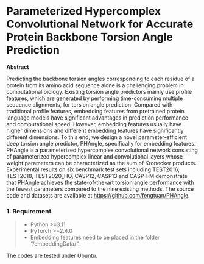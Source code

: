 
# Parameterized Hypercomplex Convolutional Network for Accurate Protein Backbone Torsion Angle Prediction

**Abstract**
<br>

Predicting the backbone torsion angles corresponding to each residue of a protein from its amino acid sequence alone is a challenging problem in computational biology. Existing torsion angle predictors mainly use profile features, which are generated by performing time-consuming multiple sequence alignments, for torsion angle prediction. Compared with traditional profile features, embedding features from pretrained protein language models have significant advantages in prediction performance and computational speed. However, embedding features usually have higher dimensions and different embedding features have significantly different dimensions. To this end, we design a novel parameter-efficient deep torsion angle predictor, PHAngle, specifically for embedding features. PHAngle is a parameterized hypercomplex convolutional network consisting of parameterized hypercomplex linear and convolutional layers whose weight parameters can be characterized as the sum of Kronecker products. Experimental results on six benchmark test sets including TEST2016, TEST2018, TEST2020\_HQ, CASP12, CASP13 and CASP-FM demonstrate that PHAngle achieves the state-of-the-art torsion angle performance with the fewest parameters compared to the nine existing methods. The source code and datasets are available at https://github.com/fengtuan/PHAngle.

### 1. Requirement
> * Python >=3.11  
> * PyTorch >=2.4.0
> * Embedding features need to be placed in the folder “/embeddingData/”.


The codes are tested under Ubuntu.




